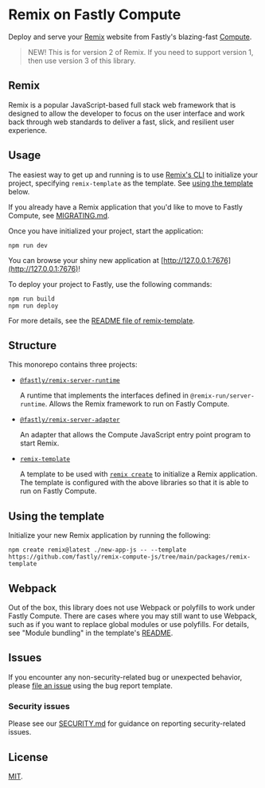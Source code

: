 # Remix on Fastly Compute

Deploy and serve your [Remix](https://remix.run/) website from Fastly's blazing-fast [Compute](https://developer.fastly.com/learning/compute/).

> NEW! This is for version 2 of Remix. If you need to support version 1, then use version 3 of this library.

## Remix

Remix is a popular JavaScript-based full stack web framework that is designed to allow the developer to focus on the
user interface and work back through web standards to deliver a fast, slick, and resilient user experience.

## Usage

The easiest way to get up and running is to use [Remix's CLI](https://remix.run/docs/en/v1/other-api/dev) to initialize your
project, specifying `remix-template` as the template. See [using the template](#using-the-template) below.

If you already have a Remix application that you'd like to move to Fastly Compute, see [MIGRATING.md](MIGRATING.md).

Once you have initialized your project, start the application:

```shell
npm run dev
```

You can browse your shiny new application at [http://127.0.0.1:7676](http://127.0.0.1:7676)!

To deploy your project to Fastly, use the following commands:

```shell
npm run build
npm run deploy
```

For more details, see the [README file of remix-template](/packages/remix-template/README.md). 

## Structure

This monorepo contains three projects:

* [`@fastly/remix-server-runtime`](/packages/remix-server-runtime)

  A runtime that implements the interfaces defined in `@remix-run/server-runtime`. Allows
the Remix framework to run on Fastly Compute.

* [`@fastly/remix-server-adapter`](/packages/remix-server-adapter)

  An adapter that allows the Compute JavaScript entry point program to start Remix.

* [`remix-template`](/packages/remix-template)

  A template to be used with [`remix create`](https://remix.run/docs/en/v1/other-api/dev#remix-create)
to initialize a Remix application. The template is configured with the above libraries so that
it is able to run on Fastly Compute.

## Using the template

Initialize your new Remix application by running the following:

```shell
npm create remix@latest ./new-app-js -- --template https://github.com/fastly/remix-compute-js/tree/main/packages/remix-template
```

## Webpack

Out of the box, this library does not use Webpack or polyfills to work under Fastly Compute.
There are cases where you may still want to use Webpack, such as if you want to replace global modules or use polyfills.
For details, see "Module bundling" in the template's [README](./packages/remix-template/README.md).

## Issues

If you encounter any non-security-related bug or unexpected behavior, please [file an issue][bug]
using the bug report template.

[bug]: https://github.com/fastly/remix-compute-js/issues/new?labels=bug

### Security issues

Please see our [SECURITY.md](./SECURITY.md) for guidance on reporting security-related issues.

## License

[MIT](./LICENSE).
